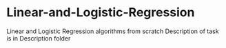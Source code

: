 # Linear-and-Logistic-Regression
Linear and Logistic Regression algorithms from scratch
Description of task is in Description folder
